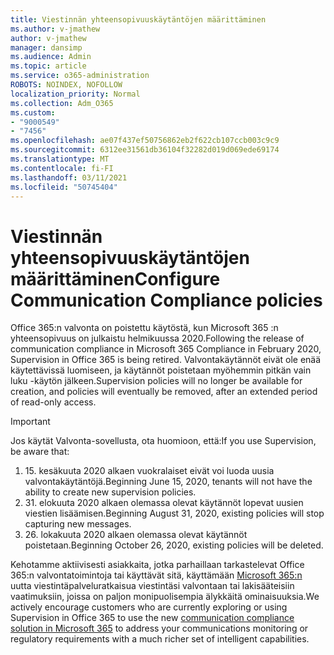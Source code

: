 ```yaml
---
title: Viestinnän yhteensopivuuskäytäntöjen määrittäminen
ms.author: v-jmathew
author: v-jmathew
manager: dansimp
ms.audience: Admin
ms.topic: article
ms.service: o365-administration
ROBOTS: NOINDEX, NOFOLLOW
localization_priority: Normal
ms.collection: Adm_O365
ms.custom:
- "9000549"
- "7456"
ms.openlocfilehash: ae07f437ef50756862eb2f622cb107ccb003c9c9
ms.sourcegitcommit: 6312ee31561db36104f32282d019d069ede69174
ms.translationtype: MT
ms.contentlocale: fi-FI
ms.lasthandoff: 03/11/2021
ms.locfileid: "50745404"
---
```

# <a name="configure-communication-compliance-policies"></a><span data-ttu-id="76b0b-102">Viestinnän yhteensopivuuskäytäntöjen määrittäminen</span><span class="sxs-lookup"><span data-stu-id="76b0b-102">Configure Communication Compliance policies</span></span>

<span data-ttu-id="76b0b-103">Office 365:n valvonta on poistettu käytöstä, kun Microsoft 365 :n yhteensopivuus on julkaistu helmikuussa 2020.</span><span class="sxs-lookup"><span data-stu-id="76b0b-103">Following the release of communication compliance in Microsoft 365 Compliance in February 2020, Supervision in Office 365 is being retired.</span></span> <span data-ttu-id="76b0b-104">Valvontakäytännöt eivät ole enää käytettävissä luomiseen, ja käytännöt poistetaan myöhemmin pitkän vain luku -käytön jälkeen.</span><span class="sxs-lookup"><span data-stu-id="76b0b-104">Supervision policies will no longer be available for creation, and policies will eventually be removed, after an extended period of read-only access.</span></span>

> [!IMPORTANT]
> <span data-ttu-id="76b0b-105">Jos käytät Valvonta-sovellusta, ota huomioon, että:</span><span class="sxs-lookup"><span data-stu-id="76b0b-105">If you use Supervision, be aware that:</span></span>
>
> 1. <span data-ttu-id="76b0b-106">15. kesäkuuta 2020 alkaen vuokralaiset eivät voi luoda uusia valvontakäytäntöjä.</span><span class="sxs-lookup"><span data-stu-id="76b0b-106">Beginning June 15, 2020, tenants will not have the ability to create new supervision policies.</span></span>
> 2. <span data-ttu-id="76b0b-107">31. elokuuta 2020 alkaen olemassa olevat käytännöt lopevat uusien viestien lisäämisen.</span><span class="sxs-lookup"><span data-stu-id="76b0b-107">Beginning August 31, 2020, existing policies will stop capturing new messages.</span></span>
> 3. <span data-ttu-id="76b0b-108">26. lokakuuta 2020 alkaen olemassa olevat käytännöt poistetaan.</span><span class="sxs-lookup"><span data-stu-id="76b0b-108">Beginning October 26, 2020, existing policies will be deleted.</span></span>

<span data-ttu-id="76b0b-109">Kehotamme aktiivisesti asiakkaita, jotka parhaillaan tarkastelevat Office 365:n valvontatoimintoja tai käyttävät sitä, käyttämään [Microsoft 365:n](https://go.microsoft.com/fwlink/?linkid=2128593) uutta viestintäpalveluratkaisua viestintäsi valvontaan tai lakisääteisiin vaatimuksiin, joissa on paljon monipuolisempia älykkäitä ominaisuuksia.</span><span class="sxs-lookup"><span data-stu-id="76b0b-109">We actively encourage customers who are currently exploring or using Supervision in Office 365 to use the new [communication compliance solution in Microsoft 365](https://go.microsoft.com/fwlink/?linkid=2128593) to address your communications monitoring or regulatory requirements with a much richer set of intelligent capabilities.</span></span>
